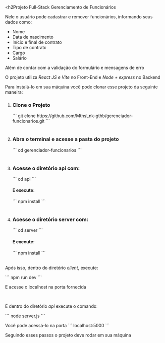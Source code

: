 <h2Projeto Full-Stack Gerenciamento de Funcionários</h2>

<p>Nele o usuário pode cadastrar e remover funcionários, informando seus dados como:</p>
<ul>
  <li>Nome</li>
  <li>Data de nascimento</li>
  <li>Início e final de contrato</li>
  <li>Tipo de contrato</li>
  <li>Cargo</li>
  <li>Salário</li>
</ul>

<p>Além de contar com a validação do formulário e mensagens de erro</p>

<p>O projeto utiliza <em>React JS e Vite</em> no Front-End e <em>Node + express</em> no Backend</p>

<label>Para instalá-lo em sua máquina você pode clonar esse projeto da seguinte maneira:</label>
<ol>
  <li>
    <h3>Clone o Projeto</h3>
    ```
      git clone https://github.com/MthsLnk-gthb/gerenciador-funcionarios.git
    ```
  </li>
  <br>
  <li>
    <h3>Abra o terminal e acesse a pasta do projeto</h3>
        ```
      cd gerenciador-funcionarios
    ```
  </li>
  <br>
    <li>
    <h3>Acesse o diretório api com:</h3>
        ```
      cd api
        ```
      <h4>E execute:</h4>
        ```
      npm install
        ```
  </li>
  <br>
      <li>
    <h3>Acesse o diretório server com:</h3>
        ```
      cd server
        ```
      <h4>E execute:</h4>
        ```
      npm install
        ```
  </li>
  <br>
</ol>

<section>
   <p>Após isso, dentro do diretório <em>client</em>, execute: </p>
        ```
      npm run dev
        ```
  <p>E acesse o localhost na porta fornecida</p> 
  <br>

  <p>E dentro do diretório <em>api</em> execute o comando: </p>
  ```
  node server.js
  ```
  <p>Você pode acessá-lo na porta ``` localhost:5000 ```</p>
</section>

<p>Seguindo esses passos o projeto deve rodar em sua máquina</p>
